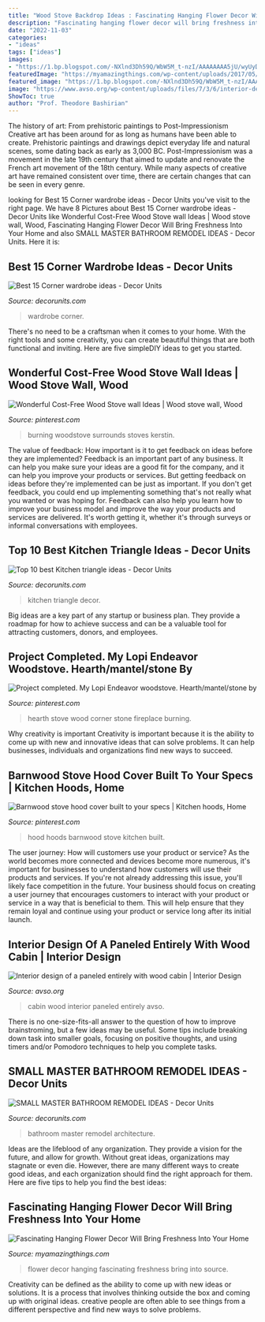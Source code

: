 ```yaml
---
title: "Wood Stove Backdrop Ideas : Fascinating Hanging Flower Decor Will Bring Freshness Into Your Home"
description: "Fascinating hanging flower decor will bring freshness into your home"
date: "2022-11-03"
categories:
- "ideas"
tags: ["ideas"]
images:
- "https://1.bp.blogspot.com/-NXlnd3Dh59Q/WbW5M_t-nzI/AAAAAAAA5jU/wyUyD3upXCoMv085NJCt0rNTo1JhUnh9QCLcBGAs/s1600/15.jpg"
featuredImage: "https://myamazingthings.com/wp-content/uploads/2017/05/flower-decor-1.jpg"
featured_image: "https://1.bp.blogspot.com/-NXlnd3Dh59Q/WbW5M_t-nzI/AAAAAAAA5jU/wyUyD3upXCoMv085NJCt0rNTo1JhUnh9QCLcBGAs/s1600/15.jpg"
image: "https://www.avso.org/wp-content/uploads/files/7/3/6/interior-design-of-a-paneled-entirely-with-wood-cabin-6-736.jpg"
ShowToc: true
author: "Prof. Theodore Bashirian"
---
```



The history of art: From prehistoric paintings to Post-Impressionism
Creative art has been around for as long as humans have been able to create. Prehistoric paintings and drawings depict everyday life and natural scenes, some dating back as early as 3,000 BC. Post-Impressionism was a movement in the late 19th century that aimed to update and renovate the French art movement of the 18th century. While many aspects of creative art have remained consistent over time, there are certain changes that can be seen in every genre.

	

		
looking for Best 15 Corner wardrobe ideas - Decor Units you've visit to the right page. We have 8 Pictures about Best 15 Corner wardrobe ideas - Decor Units like Wonderful Cost-Free Wood Stove wall Ideas | Wood stove wall, Wood, Fascinating Hanging Flower Decor Will Bring Freshness Into Your Home and also SMALL MASTER BATHROOM REMODEL IDEAS - Decor Units. Here it is:
		
    
## Best 15 Corner Wardrobe Ideas - Decor Units

<img loading=lazy src="https://1.bp.blogspot.com/-NXlnd3Dh59Q/WbW5M_t-nzI/AAAAAAAA5jU/wyUyD3upXCoMv085NJCt0rNTo1JhUnh9QCLcBGAs/s1600/15.jpg" onerror="this.onerror=null;this.src='https://tse3.mm.bing.net/th?id=OIP.GAwy0ww3j6EfZqr1G8JL5QHaLF&amp;pid=15.1';" alt="Best 15 Corner wardrobe ideas - Decor Units">

_Source: decorunits.com_

>wardrobe corner. 

	

There's no need to be a craftsman when it comes to your home. With the right tools and some creativity, you can create beautiful things that are both functional and inviting. Here are five simpleDIY ideas to get you started.

    
## Wonderful Cost-Free Wood Stove Wall Ideas | Wood Stove Wall, Wood

<img loading=lazy src="https://i.pinimg.com/736x/18/f1/62/18f1621035622cd1b89866a64148b8a8.jpg" onerror="this.onerror=null;this.src='https://tse2.mm.bing.net/th?id=OIP.HHdyILUGETVjIofxwU-MSAHaLC&amp;pid=15.1';" alt="Wonderful Cost-Free Wood Stove wall Ideas | Wood stove wall, Wood">

_Source: pinterest.com_

>burning woodstove surrounds stoves kerstin. 

	

The value of feedback: How important is it to get feedback on ideas before they are implemented?
Feedback is an important part of any business. It can help you make sure your ideas are a good fit for the company, and it can help you improve your products or services. But getting feedback on ideas before they're implemented can be just as important. If you don't get feedback, you could end up implementing something that's not really what you wanted or was hoping for. Feedback can also help you learn how to improve your business model and improve the way your products and services are delivered. It's worth getting it, whether it's through surveys or informal conversations with employees.

    
## Top 10 Best Kitchen Triangle Ideas - Decor Units

<img loading=lazy src="https://3.bp.blogspot.com/-7NTQipHjd7s/WbmhyOVcsiI/AAAAAAAA5x8/80KD6sDjzlAWoOBIRfAbDvu8T8cy5Q_TwCLcBGAs/s1600/8.jpg" onerror="this.onerror=null;this.src='https://tse2.mm.bing.net/th?id=OIP.UC6je-Ps-ZBnu6xh2otwCgHaKA&amp;pid=15.1';" alt="Top 10 best Kitchen triangle ideas - Decor Units">

_Source: decorunits.com_

>kitchen triangle decor. 

	

Big ideas are a key part of any startup or business plan. They provide a roadmap for how to achieve success and can be a valuable tool for attracting customers, donors, and employees.

    
## Project Completed. My Lopi Endeavor Woodstove. Hearth/mantel/stone By

<img loading=lazy src="https://i.pinimg.com/736x/dd/9b/02/dd9b028bef6eede8d80ab0c69d5207bb--fireplace-design-fireplace-ideas.jpg" onerror="this.onerror=null;this.src='https://tse3.mm.bing.net/th?id=OIP.OKSTW5lQtEqtxz1Ki58YKQHaJ3&amp;pid=15.1';" alt="Project completed. My Lopi Endeavor woodstove. Hearth/mantel/stone by">

_Source: pinterest.com_

>hearth stove wood corner stone fireplace burning. 

	

Why creativity is important
Creativity is important because it is the ability to come up with new and innovative ideas that can solve problems. It can help businesses, individuals and organizations find new ways to succeed.

    
## Barnwood Stove Hood Cover Built To Your Specs | Kitchen Hoods, Home

<img loading=lazy src="https://i.pinimg.com/736x/81/17/d9/8117d9e6841d59e1a79a0218db69a685.jpg" onerror="this.onerror=null;this.src='https://tse4.mm.bing.net/th?id=OIP.wda1TvR2NLzT9EeJ2LJHhgHaLT&amp;pid=15.1';" alt="Barnwood stove hood cover built to your specs | Kitchen hoods, Home">

_Source: pinterest.com_

>hood hoods barnwood stove kitchen built. 

	

The user journey: How will customers use your product or service?
As the world becomes more connected and devices become more numerous, it's important for businesses to understand how customers will use their products and services. If you're not already addressing this issue, you'll likely face competition in the future.
Your business should focus on creating a user journey that encourages customers to interact with your product or service in a way that is beneficial to them. This will help ensure that they remain loyal and continue using your product or service long after its initial launch.

    
## Interior Design Of A Paneled Entirely With Wood Cabin | Interior Design

<img loading=lazy src="https://www.avso.org/wp-content/uploads/files/7/3/6/interior-design-of-a-paneled-entirely-with-wood-cabin-6-736.jpg" onerror="this.onerror=null;this.src='https://tse3.mm.bing.net/th?id=OIP.KV32djdHREVfZ0D0s9mJGQHaJ4&amp;pid=15.1';" alt="Interior design of a paneled entirely with wood cabin | Interior Design">

_Source: avso.org_

>cabin wood interior paneled entirely avso. 

	

There is no one-size-fits-all answer to the question of how to improve brainstroming, but a few ideas may be useful. Some tips include breaking down task into smaller goals, focusing on positive thoughts, and using timers and/or Pomodoro techniques to help you complete tasks.

    
## SMALL MASTER BATHROOM REMODEL IDEAS - Decor Units

<img loading=lazy src="https://1.bp.blogspot.com/-7dj7aJiC-cc/Wc4pXo7ZvaI/AAAAAAAAiQo/OIm6PGgGaso5kVfmaft06U2rBqKE39jfACLcBGAs/s1600/11-16.jpg" onerror="this.onerror=null;this.src='https://tse3.mm.bing.net/th?id=OIP.nN_GkaFIbjQvF5eBYtEPDQHaLH&amp;pid=15.1';" alt="SMALL MASTER BATHROOM REMODEL IDEAS - Decor Units">

_Source: decorunits.com_

>bathroom master remodel architecture. 

	

Ideas are the lifeblood of any organization. They provide a vision for the future, and allow for growth. Without great ideas, organizations may stagnate or even die. However, there are many different ways to create good ideas, and each organization should find the right approach for them. Here are five tips to help you find the best ideas:

    
## Fascinating Hanging Flower Decor Will Bring Freshness Into Your Home

<img loading=lazy src="https://myamazingthings.com/wp-content/uploads/2017/05/flower-decor-1.jpg" onerror="this.onerror=null;this.src='https://tse1.mm.bing.net/th?id=OIP.8kc-03_WG0qSPKS_GqJZXAHaLH&amp;pid=15.1';" alt="Fascinating Hanging Flower Decor Will Bring Freshness Into Your Home">

_Source: myamazingthings.com_

>flower decor hanging fascinating freshness bring into source. 

	

Creativity can be defined as the ability to come up with new ideas or solutions. It is a process that involves thinking outside the box and coming up with original ideas. creative people are often able to see things from a different perspective and find new ways to solve problems.

